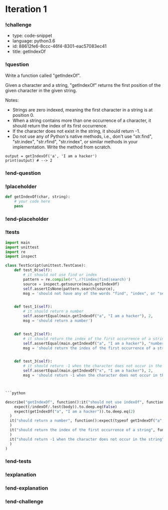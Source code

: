 # Iteration 1

### !challenge

* type: code-snippet
* language: python3.6
* id: 88612fe6-8ccc-46f4-8301-eac57083ec41
* title: getIndexOf

### !question

Write a function called "getIndexOf".

Given a character and a string, "getIndexOf" returns the first position of the given character in the given string.

Notes:
* Strings are zero indexed, meaning the first character in a string is at position 0.
* When a string contains more than one occurrence of a character, it should return the index of its first occurrence.
* If the character does not exist in the string, it should return -1.
* Do not use any of Python's native methods, i.e., don't use "str.find", "str.index", "str.rfind", "str.rindex",  or similar methods in your implementation. Write the method from scratch.

```
output = getIndexOf('a', 'I am a hacker')
print(output) # --> 2
```

### !end-question

### !placeholder

```python
def getIndexOf(char, string):
    # your code here
    pass


```

### !end-placeholder

### !tests

```python
import main
import unittest
import re
import inspect

class TestScript(unittest.TestCase):
    def test_0(self):
        # it should not use find or index
        pattern = re.compile(r'\.r?(index|find|search)')
        source = inspect.getsource(main.getIndexOf)
        self.assertIsNone(pattern.search(source),
        msg = 'should not have any of the words "find", "index", or "search" in the function')


    def test_1(self):
        # it should return a number
        self.assertEqual(main.getIndexOf("a", "I am a hacker"), 2,
        msg = 'should return a number')


    def test_2(self):
        # it should return the index of the first occurrence of a string
        self.assertEqual(main.getIndexOf("a", "I am a hacker"), "number",
        msg = 'should return the index of the first occurrence of a string')


    def test_3(self):
        # it should return -1 when the character does not occur in the string
        self.assertEqual(main.getIndexOf("x", "I am a hacker"), 2,
        msg = 'should return -1 when the character does not occur in the string')



```python

describe("getIndexOf", function():it("should not use indexOf", function():body = getIndexOf.toString()
    expect(/indexOf/.test(body)).to.deep.eq(False)
    expect(getIndexOf("a", "I am a hacker")).to.deep.eq(2)
  )
  it("should return a number", function():expect(typeof getIndexOf("a", "I am a hacker")).to.deep.eq("number")
  )
  it("should return the index of the first occurrence of a string", function():expect(getIndexOf("a", "I am a hacker")).to.deep.eq(2)
  )
  it("should return -1 when the character does not occur in the string", function():expect(getIndexOf("x", "I am a hacker")).to.deep.eq(-1)
  )
)


```

### !end-tests

### !explanation

### !end-explanation

### !end-challenge
